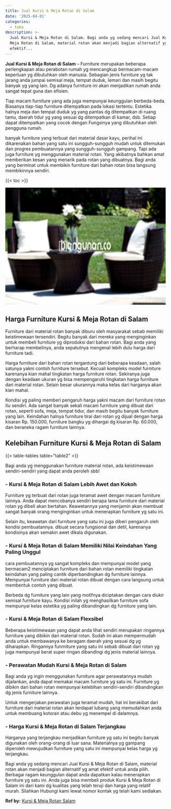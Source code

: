 ```yaml
---
title: Jual Kursi & Meja Rotan di Salam
date: '2025-04-01'
categories:
  - toko
description: >-
  Jual Kursi & Meja Rotan di Salam. Bagi anda yg sedang mencari Jual Kursi &
  Meja Rotan di Salam, material rotan akan menjadi bagian alternatif yg amat
  efektif...
---
```


**Jual Kursi & Meja Rotan di Salam** – Furniture merupakan beberapa perlengkapan atau perabotan rumah yg mencangkup bermacam-macam keperluan yg dibutuhkan oleh manusia. Sebagian jenis furniture yg tak jarang anda jumpai semisal meja, tempat duduk, lemari dan masih begitu banyak yg yang lain. Dg adanya furniture ini akan menjadikan rumah anda sangat tepat guna dan efisien.

Tiap macam furniture yang ada juga mempunyai keunggulan berbeda-beda. Biasanya tiap-tiap furniture ditempatkan pada lokasi tertentu. Estetika halnya meja dan tempat duduk yg yang pantas dg ditempatkan di ruang tamu, daerah tidur yg yang sesuai dg ditempatkan di kamar, dsb. Setiap dapat ditempatkan yang cocok dengan Fungsinya yang dibutuhkan oleh pengguna rumah.

banyak furniture yang terbuat dari material dasar kayu, perihal ini dikarenakan bahan yang satu ini sungguh-sungguh mudah untuk ditemukan dan progres pembuatannya yang sungguh-sungguh gampang. Tapi ada juga furniture yg menggunakan material rotan. Yang akibatnya bahkan amat memberikan kesan yang menarik pada rotan yang dibuatnya. Bagi anda yang berminat untuk membikin furniture dari bahan rotan bisa langsung membikinnya sendiri.

{{< toc >}}

![Jual Kursi & Meja Rotan di Salam](/images/kursi-meja-rotan-murah41.png)

## Harga Furniture Kursi & Meja Rotan di Salam

Furniture dari material rotan banyak diburu oleh masyarakat sebab memiliki keistimewaan tersendiri. Begitu banyak dari mereka yang menginginkan untuk membeli furniture yg diproduksi dari bahan rotan. Bagi anda yang berharap membelinya, anda sepatutnya mengenal lebih dulu harga dari furniture tadi.

Harga furniture dari bahan rotan tergantung dari beberapa keadaan, salah satunya yakni contoh furniture tersebut. Kecuali kompleks model furniture karenanya kian mahal tingkatan harga furniture rotan. Sekiranya juga dengan keadaan ukuran yg bisa mempengaruhi tingkatan harga furniture dari material rotan. Selain besar ukurannya maka kelas dari harganya akan kian mahal.

Kondisi yg paling memberi pengaruh harga yakni macam dari furniture rotan itu sendiri. Ada sangat banyak sekali macam furniture yang dibuat dari rotan, seperti sofa, meja, tempat tidur, dan masih begitu banyak furniture yang lain. Keindahan halnya furniture tirai dari rotan yg dijual dengan harga kisaran Rp. 150.000, furniture bangku yg dihargai dg kisaran Rp. 60.000, dan beraneka ragam furniture lainnya.

## Kelebihan Furniture Kursi & Meja Rotan di Salam

{{< table-tables table="table2" >}}

Bagi anda yg menggunakan furniture material rotan, ada keistimewaan sendiri-sendiri yang dapat anda peroleh sbb!

### \- Kursi & Meja Rotan di Salam Lebih Awet dan Kokoh

Furniture yg terbuat dari rotan juga teramat awet dengan macam furniture lainnya. Anda dapat mencobanya sendiri berapa lama furniture dari material rotan yg dibeli akan bertahan. Keawetannya yang menjamin akan membuat sangat banyak orang menginginkan untuk menerapkan furniture yg satu ini.

Selain itu, keawetan dari furniture yang satu ini juga diberi pengaruh oleh kondisi pembuatannya. dibuat secara fungsional dan detil, karenanya kondisinya akan semakin awet dikala digunakan.

### \- Kursi & Meja Rotan di Salam Memiliki Nilai Keindahan Yang Paling Unggul

cara pembuatannya yg sangat kompleks dan mempunyai model yang bermacam2 menciptakan furniture dari bahan rotan memiliki tingkatan keindahan yang paling cantik diperbandingkan dg furniture lainnya. Mempunyai furniture dari material rotan dibuat dengan cara langsung untuk membentuk contoh yang dibuat.

Berbeda dg furniture yang lain yang motifnya diciptakan dengan cara diukir semisal furniture kayu. Kondisi inilah yg menghasilkan furniture sofa mempunyai kelas estetika yg paling dibandingkan dg furniture yang lain.

### \- Kursi & Meja Rotan di Salam Flexsibel

Beberapa keistimewaan yang dapat anda lihat sendiri merupakan ringannya furniture yang dibikin dari material rotan. Sudah ini akan mempermudah anda untuk membawanya ke beragam daerah yang sesuai dg yg diharapkan. Ringannya funrniture yang satu ini sebab dibuat dari rotan yg juga mempunyai berat super ringan dibandingi dg jenis material lainnya.

### \- Perawatan Mudah Kursi & Meja Rotan di Salam

Bagi anda yg ingin menggunakan furniture agar perawatannya mudah dijalankan, anda dapat memakai macam furniture yg satu ini. Furniture yg dibikin dari bahan rotan mempunyai kelebihan sendiri-sendiri dibandingkan dg jenis furniture lainnya.

Untuk mengerjakan perawatan juga teramat mudah, hal ini berakibat dari furniture dari material rotan akan terdapat lubang yang memudahkan anda untuk membuang kotoran atau debu yg menempel di dalamnya.

### \- Harga Kursi & Meja Rotan di Salam Terjangkau

Harganya yang terjangkau menjadikan furniture yg satu ini begitu banyak digunakan oleh orang-orang di luar sana. Materialnya yg gampang diperoleh mewujudkan furniture yang satu ini mempunyai kelas harga yg terjangkau.

Bagi anda yg sedang mencari Jual Kursi & Meja Rotan di Salam, material rotan akan menjadi bagian alternatif yg amat efektif untuk anda pilih. Berbagai ragam keunggulan dapat anda dapatkan kalau menerapkan furniture yg satu ini. Anda juga bisa membeli produk Kursi & Meja Rotan di Salam ini dari kami dg kualitas yang telah teruji dan harga yang relatif murah. Silahkan Hubungi kami lewat nomor kontak yg telah kami sediakan.

**Ref by:** [Kursi & Meja Rotan Salam](https://id.wikipedia.org/wiki/Kursi)

